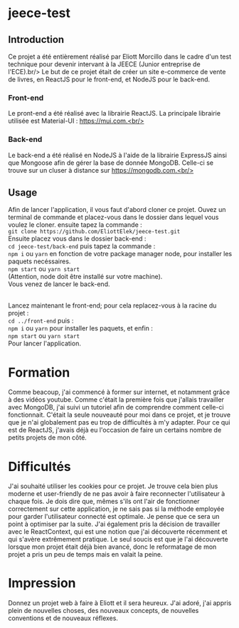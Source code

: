 # jeece-test

## Introduction

Ce projet a été entièrement réalisé par Eliott Morcillo dans le cadre d'un test technique pour devenir intervant à la JEECE (Junior entreprise de l'ECE).br/>
Le but de ce projet était de créer un site e-commerce de vente de livres, en ReactJS pour le front-end, et NodeJS pour le back-end.<br/>

### Front-end 
Le pront-end a été réalisé avec la librairie ReactJS. La principale librairie utilisée est Material-UI : https://mui.com.<br/>
### Back-end
Le back-end a été réalisé en NodeJS à l'aide de la librairie ExpressJS ainsi que Mongoose afin de gérer la base de donnée MongoDB. Celle-ci se trouve sur un cluser
à distance sur https://mongodb.com.<br/>

## Usage

Afin de lancer l'application, il vous faut d'abord cloner ce projet. Ouvez un terminal de commande et placez-vous dans le dossier dans lequel vous voulez le cloner. 
ensuite tapez la commande :<br/>
`git clone https://github.com/EliottElek/jeece-test.git`<br/>
Ensuite placez vous dans le dossier back-end :<br/>
`cd jeece-test/back-end` puis tapez la commande : <br/>
`npm i` ou `yarn` en fonction de votre package manager node, pour installer les paquets necéssaires.<br/>
`npm start` ou `yarn start`<br/>
(Attention, node doit être installé sur votre machine).<br/>
Vous venez de lancer le back-end.<br/><br/>

Lancez maintenant le front-end; pour cela replacez-vous à la racine du projet :<br/>
`cd ../front-end` puis :<br/>
`npm i` ou `yarn` pour installer les paquets, et enfin :<br/>
`npm start` ou `yarn start`<br/>
Pour lancer l'application.<br/>

# Formation

Comme beacoup, j'ai commencé à former sur internet, et notamment grâce à des vidéos youtube. Comme c'était la première fois que j'allais travailler avec MongoDB, j'ai suivi un tutoriel afin de comprendre comment celle-ci fonctionnait.
C'était la seule nouveauté pour moi dans ce projet, et je trouve que je n'ai globalement pas eu trop de difficultés à m'y adapter. Pour ce qui est de ReactJS, j'avais déjà eu l'occasion de faire un certains nombre de petits projets de mon côté.

# Difficultés

J'ai souhaité utiliser les cookies pour ce projet. Je trouve cela bien plus moderne et user-friendly de ne pas avoir à faire reconnecter l'utilisateur à chaque fois. Je dois dire que, mêmes s'ils ont l'air de fonctionner correctement sur cette application, je ne sais pas si la méthode employée pour garder l'utilisateur connecté est optimale. Je pense que ce sera un point à optimiser par la suite. J'ai également pris la décision de travailler avec le ReactContext, qui est une notion que j'ai découverte récemment et qui s'avère extrêmement pratique. Le seul soucis est que je l'ai découverte lorsque mon projet était déjà bien avancé, donc le reformatage de mon projet a pris un peu de temps mais en valait la peine. 

# Impression

Donnez un projet web à faire à Eliott et il sera heureux. J'ai adoré, j'ai appris plein de nouvelles choses, des nouveaux concepts, de nouvelles conventions et de nouveaux réflexes. 
